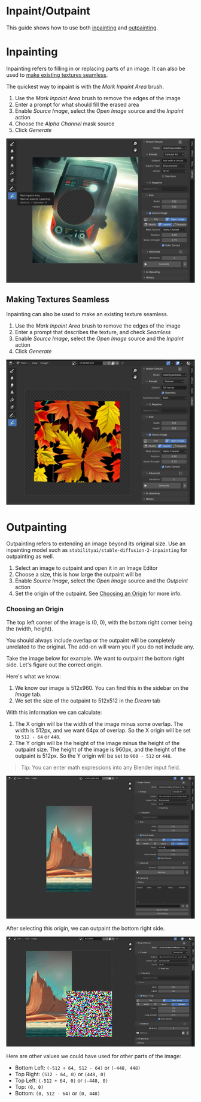 # Inpaint/Outpaint

This guide shows how to use both [inpainting](#inpainting) and [outpainting](#outpainting).

# Inpainting
Inpainting refers to filling in or replacing parts of an image. It can also be used to [make existing textures seamless](#making-textures-seamless).

The quickest way to inpaint is with the *Mark Inpaint Area* brush.

1. Use the *Mark Inpaint Area* brush to remove the edges of the image
2. Enter a prompt for what should fill the erased area
3. Enable *Source Image*, select the *Open Image* source and the *Inpaint* action
4. Choose the *Alpha Channel* mask source
5. Click *Generate*

![](assets/inpaint_outpaint/inpaint.png)

## Making Textures Seamless
Inpainting can also be used to make an existing texture seamless.

1. Use the *Mark Inpaint Area* brush to remove the edges of the image
2. Enter a prompt that describes the texture, and check *Seamless*
3. Enable *Source Image*, select the *Open Image* source and the *Inpaint* action
4. Click *Generate*

![](assets/inpaint_outpaint/seamless_inpaint.png)

# Outpainting
Outpainting refers to extending an image beyond its original size. Use an inpainting model such as `stabilityai/stable-diffusion-2-inpainting` for outpainting as well.

1. Select an image to outpaint and open it in an Image Editor
2. Choose a size, this is how large the outpaint will be
3. Enable *Source Image*, select the *Open Image* source and the *Outpaint* action
4. Set the origin of the outpaint. See [Choosing an Origin](#choosing-an-origin) for more info.

### Choosing an Origin
The top left corner of the image is (0, 0), with the bottom right corner being the (width, height).

You should always include overlap or the outpaint will be completely unrelated to the original. The add-on will warn you if you do not include any.

Take the image below for example. We want to outpaint the bottom right side. Let's figure out the correct origin.

Here's what we know:
1. We know our image is 512x960. You can find this in the sidebar on the *Image* tab.
2. We set the size of the outpaint to 512x512 in the *Dream* tab

With this information we can calculate:
1. The X origin will be the width of the image minus some overlap. The width is 512px, and we want 64px of overlap. So the X origin will be set to `512 - 64` or `448`.
2. The Y origin will be the height of the image minus the height of the outpaint size. The height of the image is 960px, and the height of the outpaint is 512px. So the Y origin will be set to `960 - 512` or `448`.

> Tip: You can enter math expressions into any Blender input field.

![](assets/inpaint_outpaint/outpaint_origin.png)

After selecting this origin, we can outpaint the bottom right side.

![](assets/inpaint_outpaint/outpaint.gif)

Here are other values we could have used for other parts of the image:

* Bottom Left: `(-512 + 64, 512 - 64)` or `(-448, 448)`
* Top Right: `(512 - 64, 0)` or `(448, 0)`
* Top Left: `(-512 + 64, 0)` or `(-448, 0)`
* Top: `(0, 0)`
* Bottom: `(0, 512 - 64)` or `(0, 448)`
